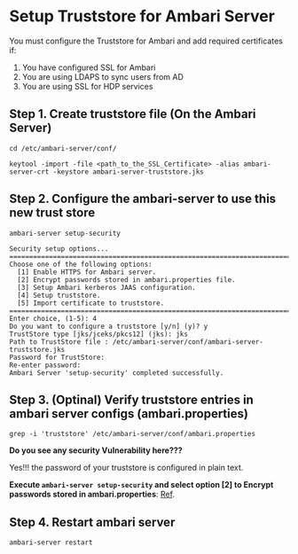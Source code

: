# Setup Truststore for Ambari Server


You must configure the Truststore for Ambari and add required certificates if:
  1) You have configured SSL for Ambari 
  2) You are using LDAPS to sync users from AD
  3) You are using SSL for HDP services


## Step 1. Create truststore file (On the Ambari Server)

```
cd /etc/ambari-server/conf/

keytool -import -file <path_to_the_SSL_Certificate> -alias ambari-server-crt -keystore ambari-server-truststore.jks

```

## Step 2. Configure the ambari-server to use this new trust store

`ambari-server setup-security`

```
Security setup options...
===========================================================================
Choose one of the following options:
  [1] Enable HTTPS for Ambari server.
  [2] Encrypt passwords stored in ambari.properties file.
  [3] Setup Ambari kerberos JAAS configuration.
  [4] Setup truststore.
  [5] Import certificate to truststore.
===========================================================================
Enter choice, (1-5): 4
Do you want to configure a truststore [y/n] (y)? y
TrustStore type [jks/jceks/pkcs12] (jks): jks
Path to TrustStore file : /etc/ambari-server/conf/ambari-server-truststore.jks
Password for TrustStore:
Re-enter password:
Ambari Server 'setup-security' completed successfully.
```

## Step 3. (Optinal) Verify truststore entries in ambari server configs (ambari.properties)

`grep -i 'truststore' /etc/ambari-server/conf/ambari.properties`

__Do you see any security Vulnerability here???__

Yes!!! the password of your truststore is configured in plain text.


__Execute `ambari-server setup-security` and select option [2] to Encrypt passwords stored in ambari.properties__: [Ref](https://docs.hortonworks.com/HDPDocuments/Ambari-2.6.2.2/bk_ambari-security/content/optional_encrypt_database_and_ldap_passwords.html).



## Step 4. Restart ambari server

`ambari-server restart`

